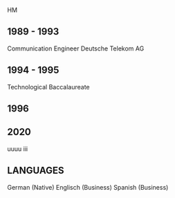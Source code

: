 HM

## 1989 - 1993
Communication Engineer
Deutsche Telekom AG

## 1994 - 1995
Technological Baccalaureate

## 1996



## 2020
uuuu
iii

## LANGUAGES
German (Native)
Englisch (Business)
Spanish (Business)
